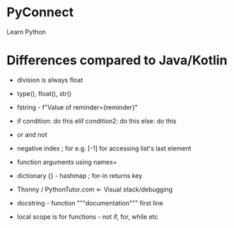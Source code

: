 # PyConnect
Learn Python 

# Differences compared to Java/Kotlin

* division is always float
* type(), float(), str()
* fstring - f"Value of reminder={reminder}"

* if condition:
	do this
elif condition2:
    do this
else:
	do this
	
* or and not

* negative index ; for e.g. [-1] for accessing list's last element

* function arguments using names=

* dictionary {} - hashmap ; for-in returns key

* Thonny / PythonTutor.com <- Visual stack/debugging

* docstring - function """documentation""" first line

* local scope is for functions - not if, for, while etc
